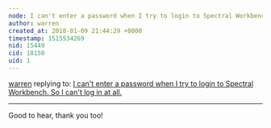 ```yaml
---
node: I can't enter a password when I try to login to Spectral Workbench. So I can't log in at all. 
author: warren
created_at: 2018-01-09 21:44:29 +0000
timestamp: 1515534269
nid: 15449
cid: 18150
uid: 1
---
```




[warren](../profile/warren) replying to: [I can't enter a password when I try to login to Spectral Workbench. So I can't log in at all. ](../notes/storacremu/01-01-2018/i-can-t-enter-a-password-when-i-try-to-login-to-spectral-workbench-so-i-can-t-log-in-at-all)

----
Good to hear, thank you too!